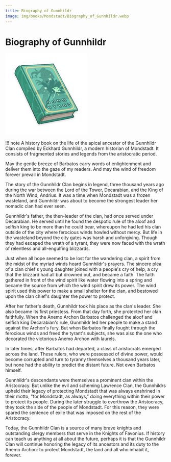 ```yaml
---
title: Biography of Gunnhildr
image: img/books/Mondstadt/Biography_of_Gunnhildr.webp
---
```


# Biography of Gunnhildr  

![Book Image](../../img/books/Mondstadt/Biography_of_Gunnhildr.webp)

!!! note
    A history book on the life of the apical ancestor of the Gunnhildr Clan compiled by Eckhard Gunnhildr, a modern historian of Mondstadt. It consists of fragmented stories and legends from the aristocratic period.
  
May the gentle breeze of Barbatos carry words of enlightenment and deliver them into the gaze of my readers. And may the wind of freedom forever prevail in Mondstadt.  
  
The story of the Gunnhildr Clan begins in legend, three thousand years ago during the war between the Lord of the Tower, Decarabian, and the King of the North Wind, Andrius. It was a time when Mondstadt was a frozen wasteland, and Gunnhildr was about to become the strongest leader her nomadic clan had ever seen.  
  
Gunnhildr's father, the then-leader of the clan, had once served under Decarabian. He served until he found the despotic rule of the aloof and selfish king to be more than he could bear, whereupon he had led his clan outside of the city where ferocious winds howled without mercy. But life in the wasteland beyond the city gates was harsh and unforgiving. Though they had escaped the wrath of a tyrant, they were now faced with the wrath of relentless and all-engulfing blizzards.  
  
Just when all hope seemed to be lost for the wandering clan, a spirit from the midst of the myriad winds heard Gunnhildr's prayers. The sincere plea of a clan chief's young daughter joined with a people's cry of help, a cry that the blizzard had all but drowned out, and became a faith. The faith gathered in front of the wind spirit like water flowing into a spring and became the source from which the wind spirit drew its power. The wind spirit used this power to make a small shelter for the clan, and bestowed upon the clan chief's daughter the power to protect.  
  
After her father's death, Gunnhildr took his place as the clan's leader. She also became its first priestess. From that day forth, she protected her clan faithfully. When the Anemo Archon Barbatos challenged the aloof and selfish king Decarabian's rule, Gunnhildr led her people to make a stand against the Archon's fury. But when Barbatos finally fought through the ferocious winds and freed the tyrant's subjects, she was also the one who decorated the victorious Anemo Archon with laurels.  
  
In later times, after Barbatos had departed, a class of aristocrats emerged across the land. These rulers, who were possessed of divine power, would become corrupted and turn to tyranny themselves a thousand years later, but none had the ability to predict the distant future. Not even Barbatos himself.  
  
Gunnhildr's descendants were themselves a prominent clan within the Aristocracy. But unlike the evil and scheming Lawrence Clan, the Gunnhildrs upheld their legacy of protecting Mondstadt that was always enshrined in their motto, "for Mondstadt, as always," doing everything within their power to protect its people. During the later struggle to overthrow the Aristocracy, they took the side of the people of Mondstadt. For this reason, they were spared the sentence of exile that was imposed on the rest of the Aristocracy.  
  
Today, the Gunnhildr Clan is a source of many brave knights and outstanding clergy members that serve in the Knights of Favonius. If history can teach us anything at all about the future, perhaps it is that the Gunnhildr Clan will continue honoring the legacy of its ancestors and its duty to the Anemo Archon: to protect Mondstadt, the land and all who inhabit it, forever.